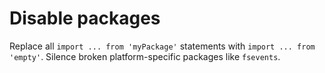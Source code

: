 # Disable packages
Replace all `import ... from 'myPackage'` statements with `import ... from
'empty'`. Silence broken platform-specific packages like `fsevents`.